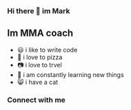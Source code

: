 ### Hi there 👋 im Mark

## Im MMA coach


- 😃 i like to write code 
- 🍕 i love to pizza
- 📷 i love to trvel
- 🚀 i am constantly learning new things
- 😸 i have a cat


### Connect with me 
